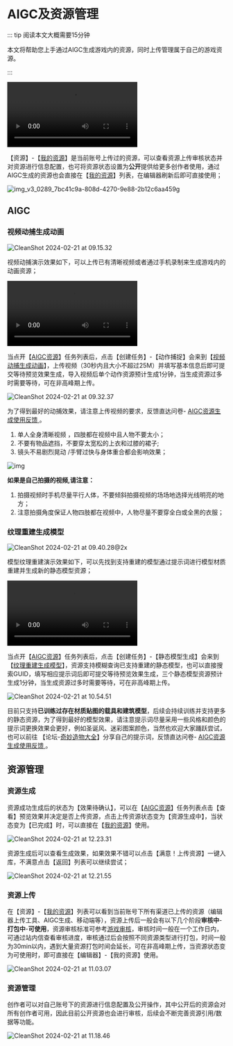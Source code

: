 # AIGC及资源管理

::: tip 阅读本文大概需要15分钟

本文将帮助您上手通过AIGC生成游戏内的资源，同时上传管理属于自己的游戏资源。

::: 

<video controls src="https://cdn.233xyx.com/online/CHlJqFLqDkZT1708476811380.mp4"></video>

【资源】-【[我的资源](https://portal.ark.online/#/admin/resources-manage)】是当前账号上传过的资源，可以查看资源上传审核状态并对资源进行信息配置，也可将资源状态设置为**公开**提供给更多创作者使用，通过AIGC生成的资源也会直接在【[我的资源](https://portal.ark.online/#/admin/resources-manage)】列表，在编辑器刷新后即可直接使用；

![img_v3_0289_7bc41c9a-808d-4270-9e88-2b12c6aa459g](https://arkimg.ark.online/img_v3_0289_7bc41c9a-808d-4270-9e88-2b12c6aa459g.jpg)

## AIGC

### 视频动捕生成动画

![CleanShot 2024-02-21 at 09.15.32](https://arkimg.ark.online/CleanShot%202024-02-21%20at%2009.15.32.png)

视频动捕演示效果如下，可以上传已有清晰视频或者通过手机录制来生成游戏内的动画资源；

<video controls src="https://cdn.233xyx.com/online/RTRrE7t71bxi1708478282936.mp4"></video>

当点开【[AIGC资源](https://portal.ark.online/#/admin/ai-explore)】任务列表后，点击【创建任务】-【动作捕捉】会来到【[视频动捕生成动画](https://portal.ark.online/#/admin/motion-capture)】，上传视频（30秒内且大小不超过25M）并填写基本信息后即可提交等待预览效果生成，导入视频后单个动作资源预计生成1分钟，当生成资源过多时需要等待，可在非高峰期上传。

![CleanShot 2024-02-21 at 09.32.37](https://arkimg.ark.online/CleanShot%202024-02-21%20at%2009.32.37.png)

为了得到最好的动捕效果，请注意上传视频的要求，反馈直达问卷- [ AIGC资源生成使用反馈 ](https://meta.feishu.cn/share/base/form/shrcnFvsMrxy8xnL9IdKzkrPyE8) 。

1. 单人全身清晰视频 ，四肢都在视频中且人物不要太小； 
2. 不要有物品遮挡，不要穿太宽松的上衣和过膝的裙子; 
3. 镜头不易剧烈晃动 /手臂过快与身体重合都会影响效果； 

![img](https://arkimg.ark.online/20240220-172403.jpg)

**如果是自己拍摄的视频,请注意：**

1. 拍摄视频时手机尽量平行人体，不要倾斜拍摄视频的场场地选择光线明亮的地方； 
2. 注意拍摄角度保证人物四肢都在视频中，人物尽量不要穿全白或全黑的衣服； 

### 纹理重建生成模型

![CleanShot 2024-02-21 at 09.40.28@2x](https://arkimg.ark.online/CleanShot%202024-02-21%20at%2009.40.28@2x.png)

模型纹理重建演示效果如下，可以先找到支持重建的模型通过提示词进行模型材质重建并生成新的静态模型资源；

<video controls src="https://cdn.233xyx.com/online/BSjBLPqp0Fbr1708489062768.mp4"></video>

当点开【[AIGC资源](https://portal.ark.online/#/admin/ai-explore)】任务列表后，点击【创建任务】-【静态模型生成】会来到【[纹理重建生成模型](https://portal.ark.online/#/admin/static-model-generation)】，资源支持模糊查询已支持重建的静态模型，也可以直接搜索GUID，填写相应提示词后即可提交等待预览效果生成，三个静态模型资源预计生成1分钟，当生成资源过多时需要等待，可在非高峰期上传。

![CleanShot 2024-02-21 at 10.54.51](https://arkimg.ark.online/CleanShot%202024-02-21%20at%2010.54.51.png)

目前只支持**已训练过存在材质贴图的载具和建筑模型**，后续会持续训练并支持更多的静态资源，为了得到最好的模型效果，请注意提示词尽量采用一些风格和颜色的提示词更换效果会更好，例如圣诞风、迷彩图案颜色，当然也欢迎大家踊跃尝试，也可以前往 【论坛-[奇妙造物大全](https://forum.ark.online/forum.php?mod=forumdisplay&fid=39)】分享自己的提示词，反馈直达问卷- [AIGC资源生成使用反馈 ](https://meta.feishu.cn/share/base/form/shrcnFvsMrxy8xnL9IdKzkrPyE8)。

## 资源管理

### 资源生成

资源成功生成后的状态为【效果待确认】，可以在【[AIGC资源](https://portal.ark。online/#/admin/ai-explore)】任务列表点击【查看】预览效果并决定是否上传资源，点击上传资源状态变为【资源生成中】，当状态变为【已完成】时，可以直接在【[我的资源](https://portal.ark.online/#/admin/resources-manage)】使用。

![CleanShot 2024-02-21 at 12.23.31](https://arkimg.ark.online/CleanShot%202024-02-21%20at%2012.23.31.png)

资源生成后可以查看生成效果，如果效果不错可以点击【满意！上传资源】一键入库，不满意点击【返回】列表可以继续尝试；

![CleanShot 2024-02-21 at 12.21.55](https://arkimg.ark.online/CleanShot%202024-02-21%20at%2012.21.55.png)

### 资源上传

在【资源】-【[我的资源](https://portal.ark.online/#/admin/resources-manage)】列表可以看到当前账号下所有渠道已上传的资源（编辑器上传工具、AIGC生成、移动端等），资源上传后一般会有以下几个阶段**审核中**-**打包中**-**可使用**，资源审核标准可参考[游戏审核](https://docs.ark.online/CreatorPortal/Publishing&Managing.html#%E6%B8%B8%E6%88%8F%E5%AE%A1%E6%A0%B8)，审核时间一般在一个工作日内，可通过站内信查看审核进度，审核通过后会按照不同资源类型进行打包，时间一般为30min以内，遇到大量资源打包时间会延长，可在非高峰期上传，当资源状态变为可使用时，即可直接在【编辑器】-【我的资源】使用。

![CleanShot 2024-02-21 at 11.03.07](https://arkimg.ark.online/CleanShot%202024-02-21%20at%2011.03.07.png)

### 资源管理

创作者可以对自己账号下的资源进行信息配置及公开操作，其中公开后的资源会对所有创作者可用，因此目前公开资源也会进行审核，后续会不断完善资源引用/数据等功能。

![CleanShot 2024-02-21 at 11.18.46](https://arkimg.ark.online/CleanShot%202024-02-21%20at%2011.18.46.png)
